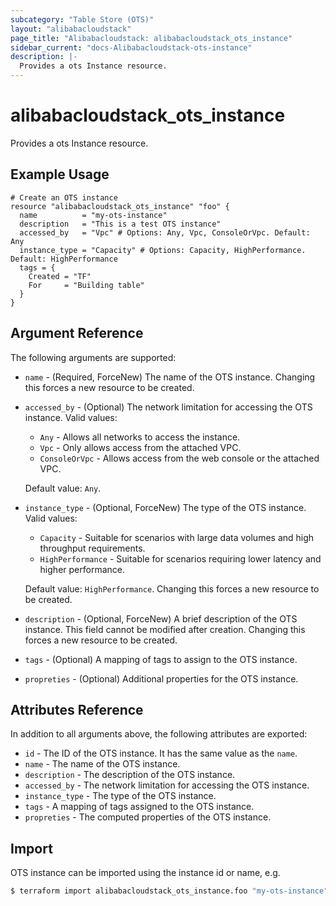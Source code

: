 ```yaml
---
subcategory: "Table Store (OTS)"
layout: "alibabacloudstack"
page_title: "Alibabacloudstack: alibabacloudstack_ots_instance"
sidebar_current: "docs-Alibabacloudstack-ots-instance"
description: |- 
  Provides a ots Instance resource.
---
```


# alibabacloudstack_ots_instance

Provides a ots Instance resource.

## Example Usage

```hcl
# Create an OTS instance
resource "alibabacloudstack_ots_instance" "foo" {
  name          = "my-ots-instance"
  description   = "This is a test OTS instance"
  accessed_by   = "Vpc" # Options: Any, Vpc, ConsoleOrVpc. Default: Any
  instance_type = "Capacity" # Options: Capacity, HighPerformance. Default: HighPerformance
  tags = {
    Created = "TF"
    For     = "Building table"
  }
}
```

## Argument Reference

The following arguments are supported:

* `name` - (Required, ForceNew) The name of the OTS instance. Changing this forces a new resource to be created.
* `accessed_by` - (Optional) The network limitation for accessing the OTS instance. Valid values:
  * `Any` - Allows all networks to access the instance.
  * `Vpc` - Only allows access from the attached VPC.
  * `ConsoleOrVpc` - Allows access from the web console or the attached VPC.
  
  Default value: `Any`.

* `instance_type` - (Optional, ForceNew) The type of the OTS instance. Valid values:
  * `Capacity` - Suitable for scenarios with large data volumes and high throughput requirements.
  * `HighPerformance` - Suitable for scenarios requiring lower latency and higher performance.
  
  Default value: `HighPerformance`. Changing this forces a new resource to be created.

* `description` - (Optional, ForceNew) A brief description of the OTS instance. This field cannot be modified after creation. Changing this forces a new resource to be created.
* `tags` - (Optional) A mapping of tags to assign to the OTS instance.
* `propreties` - (Optional) Additional properties for the OTS instance. 

## Attributes Reference

In addition to all arguments above, the following attributes are exported:

* `id` - The ID of the OTS instance. It has the same value as the `name`.
* `name` - The name of the OTS instance.
* `description` - The description of the OTS instance.
* `accessed_by` - The network limitation for accessing the OTS instance.
* `instance_type` - The type of the OTS instance.
* `tags` - A mapping of tags assigned to the OTS instance.
* `propreties` - The computed properties of the OTS instance.

## Import

OTS instance can be imported using the instance id or name, e.g.

```bash
$ terraform import alibabacloudstack_ots_instance.foo "my-ots-instance"
```
